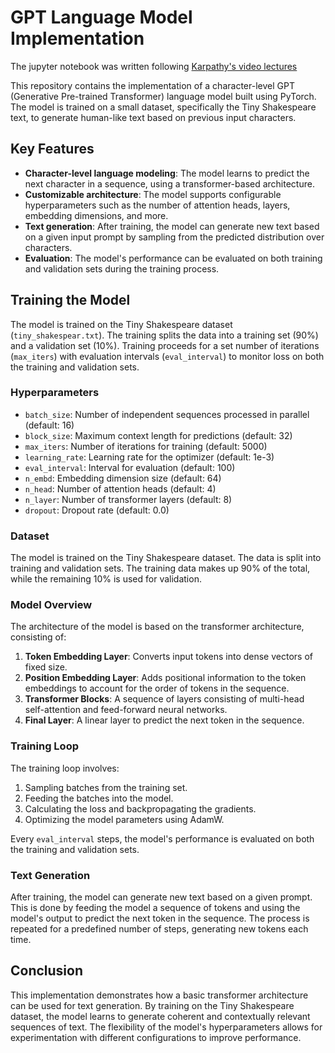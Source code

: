 # GPT Language Model Implementation

The jupyter notebook was written following [Karpathy's video lectures](https://www.youtube.com/watch?v=kCc8FmEb1nY&t=1s)

This repository contains the implementation of a character-level GPT (Generative Pre-trained Transformer) language model built using PyTorch. The model is trained on a small dataset, specifically the Tiny Shakespeare text, to generate human-like text based on previous input characters. 

## Key Features

- **Character-level language modeling**: The model learns to predict the next character in a sequence, using a transformer-based architecture.
- **Customizable architecture**: The model supports configurable hyperparameters such as the number of attention heads, layers, embedding dimensions, and more.
- **Text generation**: After training, the model can generate new text based on a given input prompt by sampling from the predicted distribution over characters.
- **Evaluation**: The model's performance can be evaluated on both training and validation sets during the training process.

## Training the Model

The model is trained on the Tiny Shakespeare dataset (`tiny_shakespear.txt`). The training splits the data into a training set (90%) and a validation set (10%). Training proceeds for a set number of iterations (`max_iters`) with evaluation intervals (`eval_interval`) to monitor loss on both the training and validation sets.

### Hyperparameters
- `batch_size`: Number of independent sequences processed in parallel (default: 16)
- `block_size`: Maximum context length for predictions (default: 32)
- `max_iters`: Number of iterations for training (default: 5000)
- `learning_rate`: Learning rate for the optimizer (default: 1e-3)
- `eval_interval`: Interval for evaluation (default: 100)
- `n_embd`: Embedding dimension size (default: 64)
- `n_head`: Number of attention heads (default: 4)
- `n_layer`: Number of transformer layers (default: 8)
- `dropout`: Dropout rate (default: 0.0)

### Dataset
The model is trained on the Tiny Shakespeare dataset. The data is split into training and validation sets. The training data makes up 90% of the total, while the remaining 10% is used for validation.

### Model Overview
The architecture of the model is based on the transformer architecture, consisting of:
1. **Token Embedding Layer**: Converts input tokens into dense vectors of fixed size.
2. **Position Embedding Layer**: Adds positional information to the token embeddings to account for the order of tokens in the sequence.
3. **Transformer Blocks**: A sequence of layers consisting of multi-head self-attention and feed-forward neural networks.
4. **Final Layer**: A linear layer to predict the next token in the sequence.

### Training Loop
The training loop involves:
1. Sampling batches from the training set.
2. Feeding the batches into the model.
3. Calculating the loss and backpropagating the gradients.
4. Optimizing the model parameters using AdamW.

Every `eval_interval` steps, the model's performance is evaluated on both the training and validation sets.

### Text Generation
After training, the model can generate new text based on a given prompt. This is done by feeding the model a sequence of tokens and using the model's output to predict the next token in the sequence. The process is repeated for a predefined number of steps, generating new tokens each time.

## Conclusion

This implementation demonstrates how a basic transformer architecture can be used for text generation. By training on the Tiny Shakespeare dataset, the model learns to generate coherent and contextually relevant sequences of text. The flexibility of the model's hyperparameters allows for experimentation with different configurations to improve performance.
